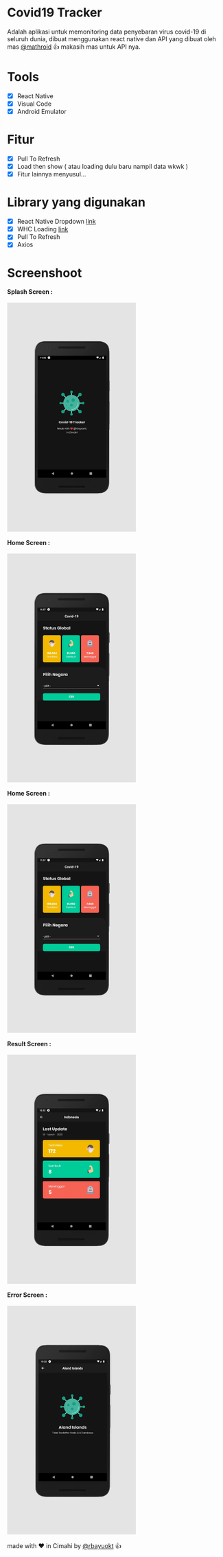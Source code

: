 # Covid19 Tracker
Adalah aplikasi untuk memonitoring data penyebaran virus covid-19 di seluruh dunia,
dibuat menggunakan react native dan API yang dibuat oleh mas [@mathroid](https://github.com/mathdroid/covid-19-api) :thumbsup:
makasih mas untuk API nya.

# Tools
- [x] React Native
- [x] Visual Code
- [x] Android Emulator

# Fitur
- [x] Pull To Refresh
- [x] Load then show ( atau loading dulu baru nampil data wkwk )
- [x] Fitur lainnya menyusul...

# Library yang digunakan
- [x] React Native Dropdown [link](https://www.npmjs.com/package/react-native-material-dropdown)
- [x] WHC Loading [link](https://github.com/netyouli/react-native-whc-loading)
- [x] Pull To Refresh
- [x] Axios

# Screenshoot 

**Splash Screen :**<br><br>
<img src="screenshoot/splash.jpg" width="300px" /><br>

**Home Screen :**<br><br>
<img src="screenshoot/tampilan.jpg" width="300px" /><br>

**Home Screen :**<br><br>
<img src="screenshoot/tampilan.jpg" width="300px" /><br>

**Result Screen :**<br><br>
<img src="screenshoot/result.jpg" width="300px" /><br>

**Error Screen :**<br><br>
<img src="screenshoot/error handle.jpg" width="300px" /><br>

made with :heart: in Cimahi by [@rbayuokt](https://www.instagram.com/rbayuokt/) :thumbsup:
